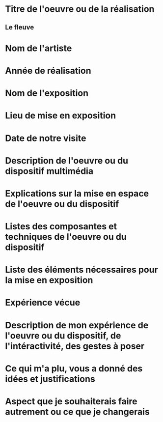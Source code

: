 # Titre de l'oeuvre ou de la réalisation
## Le fleuve
# Nom de l'artiste

# Année de réalisation

# Nom de l'exposition

# Lieu de mise en exposition

# Date de notre visite

# Description de l'oeuvre ou du dispositif multimédia

# Explications sur la mise en espace de l'oeuvre ou du dispositif

# Listes des composantes et techniques de l'oeuvre ou du dispositif

# Liste des éléments nécessaires pour la mise en exposition

# Expérience vécue

# Description de mon expérience de l'oeuvre ou du dispositif, de l'intéractivité, des gestes à poser

# Ce qui m'a plu, vous a donné des idées et justifications

# Aspect que je souhaiterais faire autrement ou ce que je changerais

